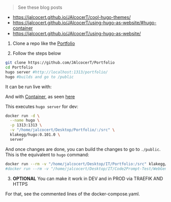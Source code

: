 > See these blog posts

* https://jalcocert.github.io/JAlcocerT/cool-hugo-themes/
* https://jalcocert.github.io/JAlcocerT/using-hugo-as-website/#hugo-container
* https://jalcocert.github.io/JAlcocerT/using-hugo-as-website/

1. Clone a repo like the [Portfolio](https://github.com/JAlcocerT/Portfolio)

2. Follow the steps below

```sh
git clone https://github.com/JAlcocerT/Portfolio
cd Portfolio
hugo server #http://localhost:1313/portfolio/
hugo #builds and go to /public
```

It can be run live with:

And with [Container](https://jalcocert.github.io/JAlcocerT/using-hugo-as-website/#hugo-container), as seen [here](https://github.com/JamesTurland/JimsGarage/tree/main/Web-Servers)

This executes `hugo server` for dev:

```sh
docker run -d \
  --name hugo \
  -p 1313:1313 \
  -v "/home/jalcocert/Desktop/Portfolio/:/src" \
  klakegg/hugo:0.101.0 \
  server
```

And once changes are done, you can build the changes to go to `./public`. This is the equivalent to `hugo` command:

```sh
docker run --rm -v "/home/jalcocert/Desktop/IT/Portfolio:/src" klakegg/hugo:0.101.0 #goes to public
#docker run --rm -v "/home/jalcocert/Desktop/IT/Code2Prompt-Test/WebGenerAItor/Portfolio:/src" klakegg/hugo:0.101.0 -d /src/custom-output #goes to custom-output
```

3. **OPTIONAL** You can make it work in DEV and in PROD via TRAEFIK AND HTTPS

For that, see the commented lines of the docker-compose.yaml.